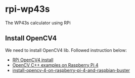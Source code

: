 # rpi-wp43s

The WP43s calculator using RPi

## Install OpenCV4

We need to install OpenCV4 lib. Followed instruction below:

- [RPi OpenCV4 install](https://solarianprogrammer.com/2018/12/18/cross-compile-opencv-raspberry-pi-raspbian/)
- [OpenCV C++ examples on Raspberry Pi 4](https://qengineering.eu/opencv-c-examples-on-raspberry-pi.html)
- [install-opencv-4-on-raspberry-pi-4-and-raspbian-buster](https://www.pyimagesearch.com/2019/09/16/install-opencv-4-on-raspberry-pi-4-and-raspbian-buster/)

